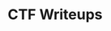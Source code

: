 ---
layout: category
title: CTF Writeups
description: Writeups of past Capture The Flag (CTF) challenges I have solved
subcategories:
  - title: Web Exploitation
    url: /ctf-writeups/webex
    description: Solutions for web-based security challenges, including XSS, SQLi, and more
    identifier: webex

  - title: Binary Exploitation
    url: /ctf-writeups/binex
    description: Solutions for challenges involving buffer overflows, ROP chains, and memory corruption
    identifier: binex

  - title: Forensics
    url: /ctf-writeups/foren
    description: Solutions for digital forensics challenges, including file analysis and network forensics
    identifier: foren

  - title: Reverse Engineering
    url: /ctf-writeups/reveng
    description: Solutions for challenges involving software reverse engineering and analysis
    identifier: reveng

  - title: Cryptography
    url: /ctf-writeups/crypto
    description: Solutions for cryptographic challenges and ciphers
    identifier: crypto

  - title: Miscellaneous
    url: /ctf-writeups/misc
    description: Solutions for various other types of CTF challenges
    identifier: misc
---